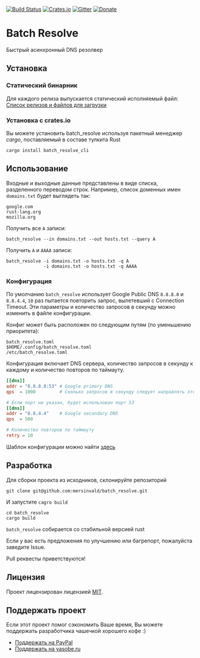 [![Build Status](https://travis-ci.org/mersinvald/batch_resolve.svg?branch=master)](https://travis-ci.org/mersinvald/batch_resolve)
[![Crates.io](https://img.shields.io/crates/v/batch_resolve_cli.svg)](https://crates.io/crates/batch_resolve_cli)
[![Gitter](https://img.shields.io/badge/GITTER-join%20chat-green.svg)](https://gitter.im/batch_resolve/Lobby?utm_source=share-link&utm_medium=link&utm_campaign=share-link)
[![Donate](https://img.shields.io/badge/Donate-PayPal-green.svg)](https://www.paypal.me/mersinvald)

# Batch Resolve

Быстрый асинхронный DNS резолвер

## Установка
### Статический бинарник
Для каждого релиза выпускается статический исполняемый файл: 
[Список релизов и файлов для загрузки](https://github.com/mersinvald/batch_resolve/tags)

### Установка с crates.io
Вы можете установить batch_resolve используя пакетный менеджер *cargo*, поставляемый в составе тулкита Rust
```
cargo install batch_resolve_cli
```

## Использование

Входные и выходные данные представлены в виде списка, разделенного переводом строк.
Например, список доменных имен `domains.txt` будет выглядеть так:
```
google.com
rust-lang.org
mozilla.org
```

Получить все `A` записи:
```
batch_resolve --in domains.txt --out hosts.txt --query A
```

Получить `A` и `AAAA` записи:
```
batch_resolve -i domains.txt -o hosts.txt -q A
              -i domains.txt -o hosts.txt -q AAAA  
```

### Конфигурация
По умолчанию `batch_resolve` использует Google Publiс DNS `8.8.8.8` и `8.8.4.4`, `10` раз пытается повторить запрос, вылетевший с Connection Timeout.
Эти параметры и количество запросов в секунду можно изменить в файле конфигурации.

Конфиг может быть расположен по следующим путям (по уменьшению приоритета):
```
batch_resolve.toml
$HOME/.config/batch_resolve.toml
/etc/batch_resolve.toml
```

Конфигурация включает DNS сервера, количество запросов в секунду к каждому и количество повторов по таймауту.
```toml
[[dns]]
addr = "8.8.8.8:53" # Google primary DNS
qps  = 1000         # Сколько запросов в секунду следует направлять этому DNS

# Если порт не указан, будет использован порт 53 
[[dns]]
addr = "8.8.4.4"    # Google secondary DNS
qps  = 500

# Количество повторов по таймауту
retry = 10
```

Шаблон конфигурации можно найти [здесь](batch_resolve.toml)

## Разработка

Для сборки проекта из исходников, склонируйте репозиторий
```
git clone git@github.com:mersinvald/batch_resolve.git
```
И запустите `cagro build`
```
cd batch_resolve
cargo build
```
`batch_resolve` собирается со стабильной версией rust

Если у вас есть предложения по улучшению или багрепорт, пожалуйста заведите Issue.

Pull реквесты приветствуются!

## Лицензия

Проект лицензирован лицензией [MIT](LICENSE.md).

## Поддержать проект

Если этот проект помог сэкономить Ваше время, Вы можете поддержать разработчика чашечкой хорошего кофе :)

* [Поддержать на PayPal](https://www.paypal.me/mersinvald)
* [Поддержать на yasobe.ru](http://yasobe.ru/na/batch_resolve_coffee)
